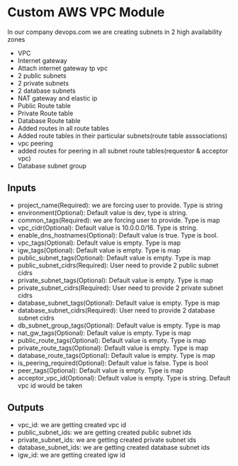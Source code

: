 # Custom AWS VPC Module

In our company devops.com we are creating subnets in 2 high availability zones

* VPC
* Internet gateway
* Attach internet gateway tp vpc
* 2 public subnets
* 2 private subnets
* 2 database subnets
* NAT gateway and elastic ip
* Public Route table
* Private Route table
* Database Route table
* Added routes in all route tables
* Added route tables in their particular subnets(route table asssociations)
* vpc peering
* added routes for peering in all subnet route tables(requestor & acceptor vpc)
* Database subnet group

## Inputs
* project_name(Required): we are forcing user to provide. Type is string
* environment(Optional): Default value is dev, type is string.
* common_tags(Required): we are forcing user to provide. Type is map
* vpc_cidr(Optional): Default value is 10.0.0.0/16. Type is string.
* enable_dns_hostnames(Optional): Default value is true. Type is bool.
* vpc_tags(Optional): Default value is empty. Type is map
* igw_tags(Optional): Default value is empty. Type is map
* public_subnet_tags(Optional): Default value is empty. Type is map
* public_subnet_cidrs(Required): User need to provide 2 public subnet cidrs
* private_subnet_tags(Optional): Default value is empty. Type is map
* private_subnet_cidrs(Required): User need to provide 2 private subnet cidrs
* database_subnet_tags(Optional): Default value is empty. Type is map
* database_subnet_cidrs(Required): User need to provide 2 database subnet cidrs
* db_subnet_group_tags(Optional): Default value is empty. Type is map
* nat_gw_tags(Optional): Default value is empty. Type is map
* public_route_tags(Optional): Default value is empty. Type is map
* private_route_tags(Optional): Default value is empty. Type is map
* database_route_tags(Optional): Default value is empty. Type is map
* is_peering_required(Optional): Default value is false. Type is bool
* peer_tags(Optional): Default value is empty. Type is map
* acceptor_vpc_id(Optional): Default value is empty. Type is string. Default vpc id would be taken

## Outputs
* vpc_id: we are getting created vpc id
* public_subnet_ids: we are getting created public subnet ids
* private_subnet_ids: we are getting created private subnet ids
* database_subnet_ids: we are getting created database subnet ids
* igw_id: we are getting created igw id


